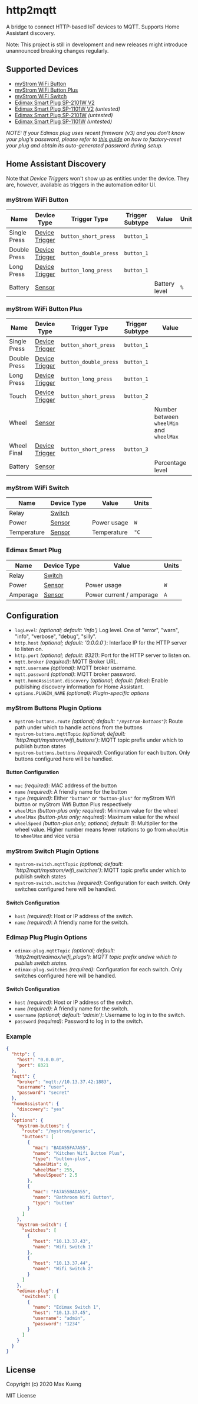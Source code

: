 http2mqtt
=========

A bridge to connect HTTP-based IoT devices to MQTT. Supports Home Assistant
discovery.

Note: This project is still in development and new releases might introduce
unannounced breaking changes regularly.

## Supported Devices

 - [myStrom WiFi Button](https://mystrom.ch/wifi-button/)
 - [myStrom WiFi Button Plus](https://mystrom.ch/wifi-button-plus/)
 - [myStrom WiFi Switch](https://mystrom.ch/wifi-switch-ch/)
 - [Edimax Smart Plug SP-2101W V2](https://www.edimax.com/edimax/merchandise/merchandise_detail/data/edimax/uk/home_automation_smart_plug/sp-2101w_v2/)
 - [Edimax Smart Plug SP-1101W V2](https://www.edimax.com/edimax/merchandise/merchandise_detail/data/edimax/uk/home_automation_smart_plug/sp-1101w_v2/) _(untested)_
 - [Edimax Smart Plug SP-2101W](https://www.edimax.com/edimax/merchandise/merchandise_detail/data/edimax/uk/home_automation_smart_plug/sp-2101w/) _(untested)_
 - [Edimax Smart Plug SP-1101W](https://www.edimax.com/edimax/merchandise/merchandise_detail/data/edimax/uk/home_automation_smart_plug/sp-1101w/) _(untested)_

_NOTE: If your Edimax plug uses recent firmware (v3) and you don't know your
plug's password, please refer to [this guide][ediplug-troubleshoot] on how to
factory-reset your plug and obtain its auto-generated password during setup._

[ediplug-troubleshoot]: https://github.com/maxkueng/ediplug#troubleshooting

## Home Assistant Discovery

Note that _Device Triggers_ won't show up as entities under the device. They
are, however, available as triggers in the automation editor UI.

### myStrom WiFi Button

| Name         | Device Type                       | Trigger Type          | Trigger Subtype | Value              | Units |
| ------------ | --------------------------------- | --------------------- | --------------- | ------------------ | ----- |
| Single Press | [Device Trigger][hadevicetrigger] | `button_short_press`  | `button_1`      |                    |       |
| Double Press | [Device Trigger][hadevicetrigger] | `button_double_press` | `button_1`      |                    |       |
| Long Press   | [Device Trigger][hadevicetrigger] | `button_long_press`   | `button_1`      |                    |       |
| Battery      | [Sensor][hasensor]                |                       |                 | Battery level      | `%`   |

### myStrom WiFi Button Plus

| Name         | Device Type                       | Trigger Type          | Trigger Subtype | Value                                    | Units |
| ------------ | --------------------------------- | --------------------- | --------------- | ---------------------------------------- | ----- |
| Single Press | [Device Trigger][hadevicetrigger] | `button_short_press`  | `button_1`      |                                          |       |
| Double Press | [Device Trigger][hadevicetrigger] | `button_double_press` | `button_1`      |                                          |       |
| Long Press   | [Device Trigger][hadevicetrigger] | `button_long_press`   | `button_1`      |                                          |       |
| Touch        | [Device Trigger][hadevicetrigger] | `button_short_press`  | `button_2`      |                                          |       |
| Wheel        | [Sensor][hasensor]                |                       |                 | Number between `wheelMin` and `wheelMax` |       |
| Wheel Final  | [Device Trigger][hadevicetrigger] | `button_short_press`  | `button_3`      |                                          |       |
| Battery      | [Sensor][hasensor]                |                       |                 | Percentage level                         | `%`   |

### myStrom WiFi Switch

| Name        | Device Type        | Value       | Units |
| ----------- | ------------------ | ----------- | ----- |
| Relay       | [Switch][haswitch] |             |       |
| Power       | [Sensor][hasensor] | Power usage | `W`   |
| Temperature | [Sensor][hasensor] | Temperature | `°C`  |

### Edimax Smart Plug

| Name        | Device Type        | Value                    | Units |
| ----------- | ------------------ | ------------------------ | ----- |
| Relay       | [Switch][haswitch] |                          |       |
| Power       | [Sensor][hasensor] | Power usage              | `W`   |
| Amperage    | [Sensor][hasensor] | Power current / amperage | `A`   |

[hadevicetrigger]: https://www.home-assistant.io/integrations/device_trigger.mqtt/
[hasensor]: https://www.home-assistant.io/integrations/sensor.mqtt/
[haswitch]: https://www.home-assistant.io/integrations/switch.mqtt/

## Configuration

 - `logLevel`: _(optional; default: 'info')_ Log level. One of "error", "warn",
   "info", "verbose", "debug", "silly".
 - `http.host` _(optional; default: '0.0.0.0')_: Interface IP for the HTTP
   server to listen on.
 - `http.port` _(optional; default: 8321)_: Port for the HTTP server to listen
   on.
 - `mqtt.broker` _(required)_: MQTT Broker URL.
 - `mqtt.username` _(optional)_: MQTT broker username.
 - `mqtt.password` _(optional)_: MQTT broker password.
 - `mqtt.homeAssistant.discovery` _(optional; default: false)_: Enable
   publishing discovery information for Home Assistant.
 - `options.PLUGIN_NAME` _(optional): Plugin-specific options_

### myStrom Buttons Plugin Options

 - `mystrom-buttons.route` _(optional; default: `"/mystrom-buttons"`)_: Route
   path under which to handle actions from the buttons
 - `mystrom-buttons.mqttTopic` _(optional; default:
   'http2mqtt/mystrom/wifi_buttons')_: MQTT topic prefix under which to
   publish button states
 - `mystrom-buttons.buttons` _(required)_: Configuration for each button. Only
   buttons configured here will be handled.  

#### Button Configuration

 - `mac` _(required)_: MAC address of the button
 - `name` _(required)_: A friendly name for the button
 - `type` _(required)_: Either `"button"` or `"button-plus"` for myStrom Wifi
   button or myStrom Wifi Button Plus respectively
 - `wheelMin` _(button-plus only; required)_: Minimum value for the wheel
 - `wheelMax` _(button-plus only; required)_: Maximum value for the wheel 
 - `wheelSpeed` _(button-plus only; optional; default: 1)_: Multiplier for the
   wheel value. Higher number means fewer rotations to go from `wheelMin` to
   `wheelMax` and vice versa

### myStrom Switch Plugin Options

 - `mystrom-switch.mqttTopic` _(optional; default:
   'http2mqtt/mystrom/wifi_switches')_: MQTT topic prefix under which to
   publish switch states
 - `mystrom-switch.switches` _(required)_: Configuration for each switch. Only
   switches configured here will be handled.

#### Switch Configuration

 - `host` _(required)_: Host or IP address of the switch.
 - `name` _(required)_: A friendly name for the switch.

### Edimap Plug Plugin Options

 - `edimax-plug.mqttTopic` _(optional; default: 'http2mqtt/edimax/wifi_plugs'):
   MQTT topic prefix undwe which to publish switch states._
 - `edimax-plug.switches` _(required)_: Configuration for each switch. Only
   switches configured here will be handled.

#### Switch Configuration

 - `host` _(required)_: Host or IP address of the switch.
 - `name` _(required)_: A friendly name for the switch.
 - `username` _(optional; default: 'admin')_: Username to log in to the switch.
 - `password` _(required)_: Password to log in to the switch.

### Example

```json
{
  "http": {
    "host": "0.0.0.0",
    "port": 8321
  },
  "mqtt": {
    "broker": "mqtt://10.13.37.42:1883",
    "username": "user",
    "password": "secret"
  },
  "homeAssistant": {
    "discovery": "yes"
  },
  "options": {
    "mystrom-buttons": {
      "route": "/mystrom/generic",
      "buttons": [
        {
          "mac": "BADA55FA7A55",
          "name": "Kitchen Wifi Button Plus",
          "type": "button-plus",
          "wheelMin": 0,
          "wheelMax": 255,
          "wheelSpeed": 2.5
        },
        {
          "mac": "FA7A55BADA55",
          "name": "Bathroom Wifi Button",
          "type": "button"
        }
      ]
    },
    "mystrom-switch": {
      "switches": [
        {
          "host": "10.13.37.43",
          "name": "Wifi Switch 1"
        },
        {
          "host": "10.13.37.44",
          "name": "Wifi Switch 2"
        }
      ]
    },
    "edimax-plug": {
      "switches": [
        {
          "name": "Edimax Switch 1",
          "host": "10.13.37.45",
          "username": "admin",
          "password": "1234"
        }
      ]
    }
  }
}
```

## License

Copyright (c) 2020 Max Kueng

MIT License